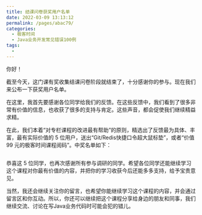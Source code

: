 ```yaml
---
title: 结课问卷获奖用户名单
date: 2022-03-09 13:13:12
permalink: /pages/abac79/
categories:
  - 极客时间
  - Java业务开发常见错误100例
tags:
  - 
---
```

<p>你好！</p><p>截至今天，这门课有奖收集结课问卷阶段就结束了，十分感谢你的参与。现在我们来公布一下获奖用户名单。</p><p>在这里，我首先要感谢各位同学给我们的反馈。在这些反馈中，我们看到了很多非常有价值的信息，也收获了很多的支持与肯定。这些声音，都会促使我们继续精益求精。</p><p>在此，我们本着“对专栏课程的改进最有帮助”的原则，精选出了反馈最为具体、丰富，最有实际价值的 5 位用户，送出“Git/Redis快捷口令超大鼠标垫”，或者“价值 99 元的极客时间课程阅码”。中奖名单如下：</p><p><img src="https://static001.geekbang.org/resource/image/23/55/237abf12fe1dc622895f29fbc53bee55.jpg" alt=""></p><p>恭喜这 5 位同学，也再次感谢所有参与调研的同学。希望各位同学还能继续学习这个课程对你最有价值的内容，并把你的学习收获今后还能多多支持，给予宝贵意见。</p><p>当然，我还会继续关注你的留言，也希望你能继续学习这个课程的内容，并会通过留言区和你互动。所以，你还可以继续把这个课程分享给身边的朋友和同事，我们继续交流、讨论在写Java业务代码时可能会犯的错儿。</p><!-- [[[read_end]]] -->